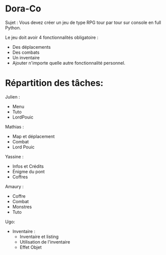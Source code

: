 # Dora-Co
Sujet :
Vous devez créer un jeu de type RPG tour par tour sur console en full Python.

Le jeu doit avoir 4 fonctionnalités obligatoire :
  - Des déplacements
  - Des combats
  - Un inventaire
  - Ajouter n'importe quelle autre fonctionnalité personnel. 


# Répartition des tâches:
Julien :
- Menu
- Tuto
- LordPouic

Mathias :
- Map et déplacement
- Combat
- Lord Pouic

Yassine :
- Infos et Crédits
- Énigme du pont
- Coffres 

Amaury : 
- Coffre
- Combat
- Monstres
- Tuto

Ugo:
- Inventaire : 
    - Inventaire et listing 
    - Utilisation de l'inventaire
    - Effet Objet
